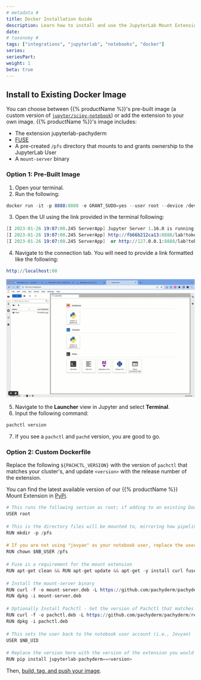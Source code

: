 ```yaml
---
# metadata # 
title: Docker Installation Guide
description: Learn how to install and use the JupyterLab Mount Extension using a Docker image.
date: 
# taxonomy #
tags: ["integrations", "jupyterlab", "notebooks", "docker"]
series:
seriesPart:
weight: 1
beta: true 
---
```



## Install to Existing Docker Image 

You can choose between {{% productName %}}'s pre-built image (a custom version of [`jupyter/scipy-notebook`](https://jupyter-docker-stacks.readthedocs.io/en/latest/using/selecting.html#jupyter-scipy-notebook)) or add the extension to your own image. {{% productName %}}'s image includes:

- The extension jupyterlab-pachyderm
- [FUSE](https://osxfuse.github.io/)
- A pre-created `/pfs` directory that mounts to and grants ownership to the JupyterLab User
- A `mount-server` binary 

### Option 1: Pre-Built Image

1. Open your terminal.
2. Run the following:
 ```s
 docker run -it -p 8888:8888 -e GRANT_SUDO=yes --user root --device /dev/fuse --privileged --entrypoint /opt/conda/bin/jupyter pachyderm/notebooks-user:v{{% extensionJupyterLab %}}  lab --allow-root
 ```
3. Open the UI using the link provided in the terminal following:
 ```s
 [I 2023-01-26 19:07:00.245 ServerApp] Jupyter Server 1.16.0 is running at:
[I 2023-01-26 19:07:00.245 ServerApp] http://fb66b212ca13:8888/lab?token=013dbb47fc32c0f1ec8277a399e8ccf0e4eb87055942a21d
[I 2023-01-26 19:07:00.245 ServerApp]  or http://127.0.0.1:8888/lab?token=013dbb47fc32c0f1ec8277a399e8ccf0e4eb87055942a21d
 ```
4. Navigate to the connection tab. You will need to provide a link formatted like the following:
 ```s
 http://localhost:80
 ```
 ![mount connection url](/images/jupyterlab-extension/mount-connection-url.gif)

5. Navigate to the **Launcher** view in Jupyter and select **Terminal**.
6. Input the following command:
 ```s
 pachctl version
 ```
7.  If you see a `pachctl` and `pachd` version, you are good to go.


### Option 2: Custom Dockerfile 

Replace the following `${PACHCTL_VERSION}` with the version of `pachctl` that matches your cluster's, and update `<version>` with the release number of the extension.

You can find the latest available version of our {{% productName %}} Mount Extension in [PyPi](https://pypi.org/project/jupyterlab-pachyderm/). 

```s
# This runs the following section as root; if adding to an existing Dockerfile, set the user back to whatever you need. 
USER root

# This is the directory files will be mounted to, mirroring how pipelines are run. 
RUN mkdir -p /pfs 

# If you are not using "jovyan" as your notebook user, replace the user here. 
RUN chown $NB_USER /pfs

# Fuse is a requirement for the mount extension 
RUN apt-get clean && RUN apt-get update && apt-get -y install curl fuse 

# Install the mount-server binary
RUN curl -f -o mount-server.deb -L https://github.com/pachyderm/pachyderm/releases/download/v${PACHCTL_VERSION}/mount-server_${PACHCTL_VERSION}_amd64.deb
RUN dpkg -i mount-server.deb

# Optionally Install Pachctl - Set the version of Pachctl that matches your cluster deployment. 
RUN curl -f -o pachctl.deb -L https://github.com/pachyderm/pachyderm/releases/download/v${PACHCTL_VERSION}/pachctl_${PACHCTL_VERSION}_amd64.deb 
RUN dpkg -i pachctl.deb

# This sets the user back to the notebook user account (i.e., Jovyan) 
USER $NB_UID

# Replace the version here with the version of the extension you would like to install from https://pypi.org/project/jupyterlab-pachyderm/ 
RUN pip install jupyterlab-pachyderm==<version> 
```

Then, [build, tag, and push your image](/{{%release%}}/learn/developer-workflow/working-with-pipelines/#step-2-build-your-docker-image).